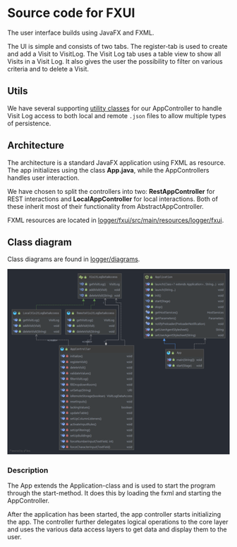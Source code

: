 # Source code for FXUI

The user interface builds using JavaFX and FXML.

The UI is simple and consists of two tabs. The register-tab is used to create and add a Visit to VisitLog. The Visit Log tab uses a table view to show all Visits in a Visit Log. It also gives the user the possibility to filter on various criteria and to delete a Visit.

## Utils

We have several supporting [utility classes](utils/) for our AppController to handle Visit Log access to both local and remote `.json` files to allow multiple types of persistence.

## Architecture

The architecture is a standard JavaFX application using FXML as  resource. The app initializes using the class **App.java**, while the AppControllers handles user interaction.

We have chosen to split the controllers into two: **RestAppController** for REST interactions and **LocalAppController** for local interactions. Both of these inherit most of their functionality from AbstractAppController.

FXML resources are located in [logger/fxui/src/main/resources/logger/fxui](logger/fxui/src/main/resources/logger/fxui).

## Class diagram

Class diagrams are found in [logger/diagrams](logger/diagrams).

![Fxui class diagram](/logger/diagrams/fxui_class_diagram.png)

### Description

The App extends the Application-class and is used to start the program through the start-method. It does this by loading the fxml and starting the AppController.

After the application has been started, the app controller starts initializing the app. The controller further delegates logical operations to the core layer and uses the various data access layers to get data and display them to the user.

